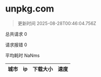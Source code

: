 
  # unpkg.com

  > 更新时间 2025-08-28T00:46:04.756Z
  
  总共请求 0

  请求报错 0

  平均耗时 NaNms

|城市|ip|下载大小|速度|
|-----|----------|---|---|

  
